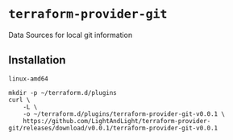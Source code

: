 # `terraform-provider-git`

Data Sources for local git information

## Installation

`linux-amd64`

```
mkdir -p ~/terraform.d/plugins
curl \
    -L \
    -o ~/terraform.d/plugins/terraform-provider-git-v0.0.1 \
    https://github.com/LightAndLight/terraform-provider-git/releases/download/v0.0.1/terraform-provider-git-v0.0.1
```

